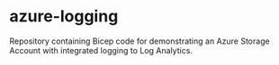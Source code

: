# azure-logging
Repository containing Bicep code for demonstrating an Azure Storage Account with integrated logging to Log Analytics.
